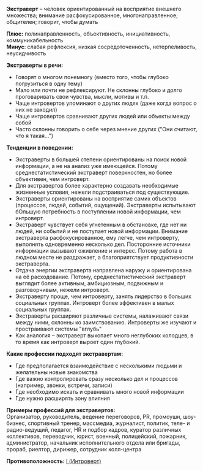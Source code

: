 **Экстраверт** – человек ориентированный на восприятие внешнего множества; внимание расфокусированное, многонаправленное; общителен; говорит, чтобы думать  
  
**Плюс:** полинаправленность, объективность, инициативность, коммуникабельность  
**Минус**: слабая рефлексия, низкая сосредоточенность, нетерпеливость, неусидчивость  
  
**Экстраверты в речи:**  
- Говорят о многом понемногу (вместо того, чтобы глубоко погрузиться в одну тему)
- Мало или почти не рефлексируют. Не склонны глубоко и долго проговаривать свои чувства, мысли, мотивы и т.п.
- Чаще интровертов упоминают о других людях (даже когда вопрос о них не заходил)
- Чаще интровертов сравнивают других людей или объекты между собой
- Часто склонны говорить о себе через мнение других ("Они считают, что я такая...")

**Тенденции в поведении:**  
- Экстраверты в большей степени ориентированы на поиск новой информации, а не на анализ уже имеющейся. Потому среднестатистический экстраверт поверхностен, но более объективен, чем интроверт.
- Для экстравертов более характерно создавать необходимые жизненные условия, нежели подстраиваться под существующие.
- Экстраверты ориентированы на восприятие самих объектов (процессов, людей, событий, ощущений). Экстраверты испытывают бОльшую потребность в поступлении новой информации, чем интроверт.
- Экстраверт чувствует себя угнетенным в обстановке, где нет ни людей, ни событий и не поступает новой информации. Внимание экстраверта расфокусированное, ему легче, чем интроверту, выполнять одновременно несколько дел. Посторонние источники информации вызывают оживление и интерес. Потому работа в людном месте не раздражает, а благоприятствует продуктивности экстраверта.
- Отдача энергии экстраверта направлена наружу и ориентирована на её расходование. Потому, среднестатистический экстраверт выглядит более активным, амбициозным, подвижным и разговорчивым, нежели интроверт.
- Экстраверту проще, чем интроверту, занять лидерство в больших социальных группах. Интроверт более эффективен в малых социальных группах.
- Экстраверты расширяют различные системы, налаживают связи между ними, склонны ко заимствованию. Интроверты же изучают и простраивают системы "вглубь"
- Как аналогия – экстраверт выкопает много неглубоких колодцев, в то время как интроверт выроет один глубокий.

**Какие профессии подходят экстравертам:**  
- Где предполагается взаимодействие с несколькими людьми и желательны новые знакомства  
- Где важно контролировать сразу несколько дел и процессов (например, звонки, встречи, записи)  
- Где необходимо искать и сравнивать много новой информации  
- Где нужно расширять зону влияния  
  
**Примеры профессий для экстравертов:**  
Организатор, руководитель, ведение переговоров, PR, промоушн, шоу-бизнес, спортивный тренер, массмедиа, журналист, политик, теле- и радио-ведущий, педагог, HR и подбор кадров, куратор различных коллективов, переводчик, юрист, военный, полицейский, пожарник, администратор, начальник исполнительного отдела или бригады, прораб, риелтор, дирижер, сотрудник колл-центра

**Противоположность:** [I (Интроверт)](I%20(Интроверт).md)